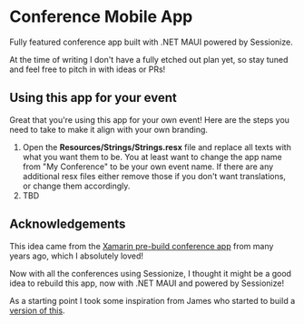 # Conference Mobile App

Fully featured conference app built with .NET MAUI powered by Sessionize.

At the time of writing I don't have a fully etched out plan yet, so stay tuned and feel free to pitch in with ideas or PRs!

## Using this app for your event

Great that you're using this app for your own event! Here are the steps you need to take to make it align with your own branding.

1. Open the **Resources/Strings/Strings.resx** file and replace all texts with what you want them to be. You at least want to change the app name from "My Conference" to be your own event name. If there are any additional resx files either remove those if you don't want translations, or change them accordingly.
1. TBD

## Acknowledgements

This idea came from the [Xamarin pre-build conference app](https://github.com/xamarinhq/app-conference) from many years ago, which I absolutely loved!

Now with all the conferences using Sessionize, I thought it might be a good idea to rebuild this app, now with .NET MAUI and powered by Sessionize!

As a starting point I took some inspiration from James who started to build a [version of this](https://github.com/jamesmontemagno/app-myconference).
